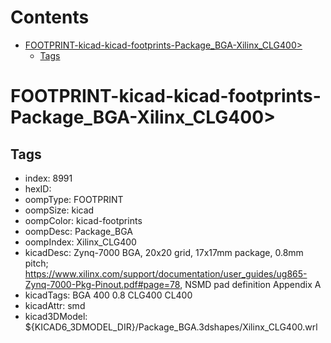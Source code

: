 



Contents
========

* [FOOTPRINT-kicad-kicad-footprints-Package_BGA-Xilinx_CLG400>](#footprint-kicad-kicad-footprints-package_bga-xilinx_clg400)
	* [Tags](#tags)

# FOOTPRINT-kicad-kicad-footprints-Package_BGA-Xilinx_CLG400>

## Tags

- index: 8991
- hexID: 
- oompType: FOOTPRINT
- oompSize: kicad
- oompColor: kicad-footprints
- oompDesc: Package_BGA
- oompIndex: Xilinx_CLG400
- kicadDesc: Zynq-7000 BGA, 20x20 grid, 17x17mm package, 0.8mm pitch; https://www.xilinx.com/support/documentation/user_guides/ug865-Zynq-7000-Pkg-Pinout.pdf#page=78, NSMD pad definition Appendix A
- kicadTags: BGA 400 0.8 CLG400 CL400
- kicadAttr: smd
- kicad3DModel: ${KICAD6_3DMODEL_DIR}/Package_BGA.3dshapes/Xilinx_CLG400.wrl
